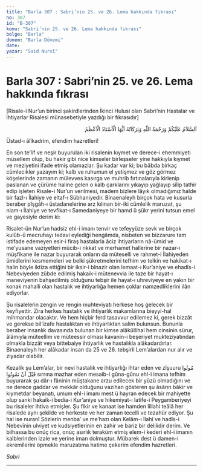 ```yaml
---
title: "Barla 307 : Sabri’nin 25. ve 26. Lema hakkında fıkrası"
no: 307
id: "B-307"
konu: "Sabri’nin 25. ve 26. Lema hakkında fıkrası"
bolge: "Barla"
donem: "Barla Dönemi"
date: 
yazar: "Said Nursî"
---
```


# Barla 307 : Sabri’nin 25. ve 26. Lema hakkında fıkrası

<p class="takdim">[Risale-i Nur’un birinci şakirdlerinden İkinci Hulusi olan Sabri’nin Hastalar ve İhtiyarlar Risalesi münasebetiyle yazdığı bir fıkrasıdır]</p>

<p class="arabic" dir="rtl" title="Meal: “Allah'ın selamı, rahmeti ve bereketleri üzerinize olsun ey Üstad-ı A'zam..”">اَلسَّلاَمُ عَلَيْكُمْ وَرَحْمَةُ اللّٰهِ وَبَرَكَاتُهُ اَيُّهَا الْاُسْتَادُ الْاَعْظَمُ</p>

Üstad-ı âlîkadrim, efendim hazretleri!

En son te’lif ve neşir buyurulan iki risalenin kıymet ve derece-i ehemmiyeti müsellem olup, bu hakir gibi nice kimseler birleşseler yine hakkıyla kıymet ve meziyetini ifade etmiş olamazlar. Şu kadar var ki; bu bâbda birkaç cümlecikler yazayım ki; kalb ve ruhumun el yetişmez ve göz görmez köşelerinde zamanın mülevves kasırga ve muhrib fırtınalarıyla kirlenip paslanan ve çürüme haline gelen o kalb çarklarını yıkayıp yağlayıp silip tathir edip işleten Risale-i Nur’un verilmesi, madem bizlere lâyık olmadığımız halde bir fazl-ı İlahiye ve eltaf-ı Sübhaniyedir. Binaenaleyh birçok hata ve kusurla beraber pîşgâh-ı üstadanelerine arz kılınan bir-iki cümlelik maruzat, şu niam-ı İlahiye ve tevfikat-ı Samedaniyeye bir hamd ü şükr yerini tutsun emel ve gayesiyle derim ki:

Risalet-ün Nur’un hadsiz ehl-i imanı tenvir ve tefeyyüze sevk ve birçok kulûb-ü mecruhayı tedavi eylediği hengâmda, nisbeten ve bizzarure tam istifade edemeyen esir-i firaş hastalarla âciz ihtiyarların nâ-ümid ve me’yusane vaziyetleri mûcib-i rikkat ve merhamet hallerine bir nazar-ı müşfikane ile nazar buyurarak onların da müteselli ve rahmet-i İlahiyeden ümidlerini kesmemeleri ve belki şükretmelerini tefhim ve telkin ve hakikat-ı halin böyle iktiza ettiğini bir iksir-i bînazir olan lemaat-ı Kur’aniye ve ehadîs-i Nebeviyeden zübde edilmiş hakaik-i mütenevvia ile taze bir hayat-ı maneviyenin bahşedilmiş olduğunu tebşir ile hayat-ı uhreviyeye en yakın bir konak mahalli olan hastalık ve ihtiyarlığa hemen çoklar namzedliklerini ilân ediyorlar.

Şu risalelerin zengin ve rengin muhteviyatı herkese hoş gelecek bir keyfiyettir. Zira herkes hastalık ve ihtiyarlık makamlarına bieyyi-hal mihmandar olacaktır. Ve hem hiçbir ferd tasavvur edilemez ki, gerek bizzât ve gerekse bil’izafe hastalıktan ve ihtiyarlıktan salim bulunsun. Bununla beraber insanlık davasında bulunan bir kimse alâküllihal hem cinsinin sürur, âlâmıyla müteellim ve müteessir olması kavanin-i beşeriyet mukteziyatından olmakla bizzât veya bittebaiye ihtiyarlık ve hastalıkla alâkadardırlar. Binaenaleyh her alâkadar insan da 25 ve 26. tebşirli Lem’alardan nur alır ve ziyadar olabilir.

Kezalik şu Lem’alar, bir nevi hastalık ve ihtiyarlığı ihtar eden ve zîşuuru <span class="arabic" dir="rtl" title="Meal: “Ölmeden önce ölünüz.”">مُوتُوا قَبْلَ اَنْ تَمُوتُوا</span> sırrına mazhar eden mesaib-i gûna-gûnu ehl-i imana tefhim buyurarak şu dâr-ı fâninin müştakane arzu edilecek bir yüzü olmadığını ve ne derece gaddar ve mekkâr olduğunu vazıhan gösteren şu âsârın bâkir ve kıymetdar beyanatı, umum ehl-i imanı mest ü hayran edecek bir mahiyette olup sanki hakaik-i bedia-i Kur’aniye ve hikemiyat-ı latife-i Peygamberiyeyi bu risaleler ihtiva etmişler. Şu fikir ve kanaat ise hamden lillahi teâlâ her risalede aynı şekilde ve herkeste ve her zaman tecelli ve tezahür ediyor. Şu hal ise nuranî Sözlerin menba’ ve me’hazı olan Kelâm-ı İlahî ve hadîs-i Nebevînin ulviyet ve kudsiyetlerinin en zahir ve bariz bir delilidir derim. Ve bilhassa bu onüç rica, onüç asırlık teraküm etmiş elem-i kederi ehl-i imanın kalblerinden izale ve yerine iman dolmuştur. Mübarek dest ü damen-i ekremîlerini öpmekle maruzatıma hatime çekerim efendim hazretleri.

*Sabri*

***

